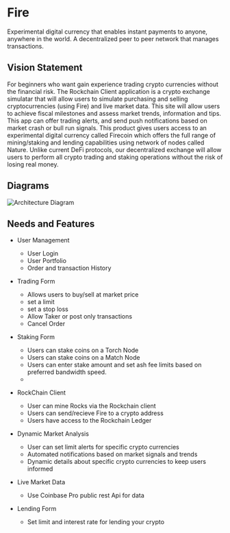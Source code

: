 # Fire
Experimental digital currency that enables instant payments to anyone, anywhere in the world. A decentralized peer to peer network that manages transactions. 

## Vision Statement  
For beginners who want gain experience trading crypto currencies without the financial risk. The Rockchain Client application is a crypto exchange simulatar that will allow users to simulate purchasing and selling cryptocurrencies (using Fire) and live market data. This site will allow users to achieve fiscal milestones and assess market trends, information and tips. This app can offer trading alerts, and send push notifications based on market crash or bull run signals. This product gives users access to an experimental digital currency called Firecoin which offers the full range of mining/staking and lending capabilities using network of nodes called Nature. Unlike current DeFi protocols, our decentralized exchange will allow users to perform all crypto trading and staking operations without the risk of losing real money. 

## Diagrams 

![Architecture Diagram](architectureDrawing_SpilCalculator.png)

## Needs and Features 

- User Management
    - User Login
    - User Portfolio 
    - Order and transaction History 
    

- Trading Form
    - Allows users to buy/sell at market price
    - set a limit
    - set a stop loss
    - Allow Taker or post only transactions
    - Cancel Order

- Staking Form 
    - Users can stake coins on a Torch Node
    - Users can stake coins on a Match Node 
    - Users can enter stake amount and set ash fee limits based on preferred bandwidth speed. 
    - 

- RockChain Client
    - User can mine Rocks via the Rockchain client
    - Users can send/recieve Fire to a crypto address
    - Users have access to the Rockchain Ledger


- Dynamic Market Analysis 
    - User can set limit alerts for specific crypto currencies
    - Automated notifications based on market signals and trends
    - Dynamic details about specific crypto currencies to keep users informed

- Live Market Data
    - Use Coinbase Pro public rest Api for data

- Lending Form
    - Set limit and interest rate for lending your crypto

